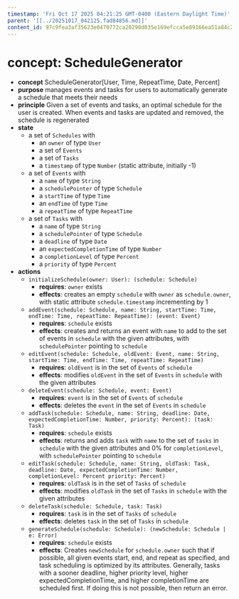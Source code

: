 ```yaml
---
timestamp: 'Fri Oct 17 2025 04:21:25 GMT-0400 (Eastern Daylight Time)'
parent: '[[../20251017_042125.fad84856.md]]'
content_id: 97c9fea3af35623e0470772ca20290d035e169efcca5e89166ea51a84c2abe5b
---
```


# concept: ScheduleGenerator

* **concept** ScheduleGenerator\[User, Time, RepeatTime, Date, Percent]
* **purpose** manages events and tasks for users to automatically generate a schedule that meets their needs
* **principle** Given a set of events and tasks, an optimal schedule for the user is created. When events and tasks are updated and removed, the schedule is regenerated
* **state**
  * a set of `Schedules` with
    * an `owner` of type `User`
    * a set of `Events`
    * a set of `Tasks`
    * a `timestamp` of type `Number` (static attribute, initially -1)
  * a set of `Events` with
    * a `name` of type `String`
    * a `schedulePointer` of type `Schedule`
    * a `startTime` of type `Time`
    * an `endTime` of type `Time`
    * a `repeatTime` of type `RepeatTime`
  * a set of `Tasks` with
    * a `name` of type `String`
    * a `schedulePointer` of type `Schedule`
    * a `deadline` of type `Date`
    * an `expectedCompletionTime` of type `Number`
    * a `completionLevel` of type `Percent`
    * a `priority` of type `Percent`
* **actions**
  * `initializeSchedule(owner: User): (schedule: Schedule)`
    * **requires**: `owner` exists
    * **effects**: creates an empty `schedule` with `owner` as `schedule.owner`, with static attribute `schedule.timestamp` incrementing by 1
  * `addEvent(schedule: Schedule, name: String, startTime: Time, endTime: Time, repeatTime: RepeatTime): (event: Event)`
    * **requires**: `schedule` exists
    * **effects**: creates and returns an event with `name` to add to the set of events in `schedule` with the given attributes, with `schedulePointer` pointing to `schedule`
  * `editEvent(schedule: Schedule, oldEvent: Event, name: String, startTime: Time, endTime: Time, repeatTime: RepeatTime)`
    * **requires**: `oldEvent` is in the set of `Events` of `schedule`
    * **effects**: modifies `oldEvent` in the set of `Events` in `schedule` with the given attributes
  * `deleteEvent(schedule: Schedule, event: Event)`
    * **requires**: `event` is in the set of `Events` of `schedule`
    * **effects**: deletes the `event` in the set of `Events` in `schedule`
  * `addTask(schedule: Schedule, name: String, deadline: Date, expectedCompletionTime: Number, priority: Percent): (task: Task)`
    * **requires**: `schedule` exists
    * **effects**: returns and adds `task` with `name` to the set of `tasks` in `schedule` with the given attributes and 0% for `completionLevel`, with `schedulePointer` pointing to `schedule`
  * `editTask(schedule: Schedule, name: String, oldTask: Task, deadline: Date, expectedCompletionTime: Number, completionLevel: Percent priority: Percent)`
    * **requires**: `oldTask` is in the set of `Tasks` of `schedule`
    * **effects**: modifies `oldTask` in the set of `Tasks` in `schedule` with the given attributes
  * `deleteTask(schedule: Schedule, task: Task)`
    * **requires**: `task` is in the set of `Tasks` of `schedule`
    * **effects**: deletes `task` in the set of `Tasks` in `schedule`
  * `generateSchedule(schedule: Schedule): (newSchedule: Schedule | e: Error)`
    * **requires**: `schedule` exists
    * **effects**: Creates `newSchedule` for `schedule.owner` such that if possible, all given events start, end, and repeat as specified, and task scheduling is optimized by its attributes. Generally, tasks with a sooner deadline, higher priority level, higher expectedCompletionTime, and higher completionTime are scheduled first. If doing this is not possible, then return an error.
